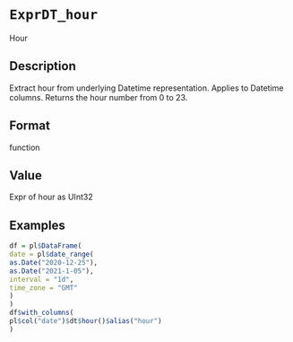 # `ExprDT_hour`

Hour


## Description

Extract hour from underlying Datetime representation.
 Applies to Datetime columns.
 Returns the hour number from 0 to 23.


## Format

function


## Value

Expr of hour as UInt32


## Examples

```r
df = pl$DataFrame(
date = pl$date_range(
as.Date("2020-12-25"),
as.Date("2021-1-05"),
interval = "1d",
time_zone = "GMT"
)
)
df$with_columns(
pl$col("date")$dt$hour()$alias("hour")
)
```



